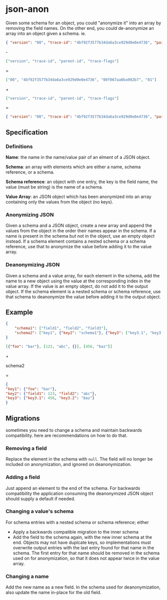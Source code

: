 # json-anon

Given some schema for an object, you could "anonymize it" into an array by removing the field names. On the other end, you could de-anonymize an array into an object given a schema. 
ie.
```json
{ "version": "00", "trace-id": "4bf92f3577b34da6a3ce929d0e0e4736", "parent-id": "00f067aa0ba902b7", "trace-flags": "01" }
```
\-
```json
["version", "trace-id", "parent-id", "trace-flags"]
```
 =
```json
["00", "4bf92f3577b34da6a3ce929d0e0e4736", "00f067aa0ba902b7", "01"]
```
 \+
```json
["version", "trace-id", "parent-id", "trace-flags"]
```
 =
```json
{ "version": "00", "trace-id": "4bf92f3577b34da6a3ce929d0e0e4736", "parent-id": "00f067aa0ba902b7", "trace-flags": "01" }
```

## Specification

### Definitions

**Name**: the name in the name/value pair of an elment of a JSON object.

**Schema**: an array with elements which are either a name, schema reference, or a schema.

**Schema reference**: an object with one entry, the key is the field name, the value (must be string) is the name of a schema. 

**Value Array**: an JSON object which has been anonymized into an array containing only the values from the object (no keys).

### Anonymizing JSON

Given a schema and a JSON object, create a new array and append the values from the object in the order their names appear in the schema. If a name is present in the schema but not in the object, use an empty object instead. If a schema element contains a nested schema or a schema reference, use that to anonymize the value before adding it to the value array.

### Deanonymizing JSON

Given a schema and a value array, for each element in the schema, add the name to a new object using the value at the corresponding index in the value array. If the value is an empty object, do not add it to the output object. If the schema element is a nested schema or schema reference, use that schema to deanonymize the value before adding it to the output object.

## Example

```json
{
	"schema1": ["field1", "field2", "field3"],
	"schema2": ["key1", {"key2": "schema1"}, {"key3": ["key3.1", "key3.2"]}]
}
```

```json
[{"foo": "bar"}, [123, "abc", {}], [456, "baz"]]
```
\+

schema2

=
```json
{
"key1": {"foo": "bar"}, 
"key2": {"field1": 123, "field2": "abc"}, 
"key3": {"key3.1": 456, "key3.2": "baz"}
}
```

## Migrations

sometimes you need to change a schema and maintain backwards compatibility. here are recommendations on how to do that.

### Removing a field

Replace the element in the schema with `null`. The field will no longer be included on anonymization, and ignored on deanonymization. 

### Adding a field

Just append an element to the end of the schema. For backwards compatibility the application consuming the deanonymized JSON object should supply a default if needed. 

### Changing a value's schema

For schema entries with a nested schema or schema reference; either

* Apply a backwards compatible migration to the inner schema
* Add the field to the schema again, with the new inner schema at the end. Objects may not have duplcate keys, so implementations must overwrite output entries with the last entry found for that name in the schema. The first entry for that name should be removed in the schema used on for anonymization, so that it does not appear twice in the value array.

### Changing a name

Add the new name as a new field. In the schema used for deanonymization, also update the name in-place for the old field.
